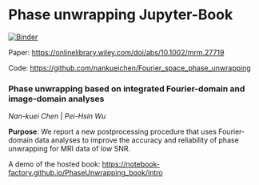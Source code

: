 # Phase unwrapping Jupyter-Book

[![Binder](https://github.com/zelenkastiot/osf_load_test/blob/master/PhaseUnwrapping-binder.svg)](https://mybinder.org/v2/gh/Notebook-Factory/PhaseUnwrapping_book/master)


Paper: https://onlinelibrary.wiley.com/doi/abs/10.1002/mrm.27719


Code: https://github.com/nankueichen/Fourier_space_phase_unwrapping

### Phase unwrapping based on integrated Fourier-domain and image-domain analyses
*Nan-kuei Chen* | *Pei-Hsin Wu* <br> 

**Purpose**: We report a new postprocessing procedure that uses Fourier‐domain data analyses to improve the accuracy and reliability of phase unwrapping for MRI data of low SNR.


A demo of the hosted book: https://notebook-factory.github.io/PhaseUnwrapping_book/intro
